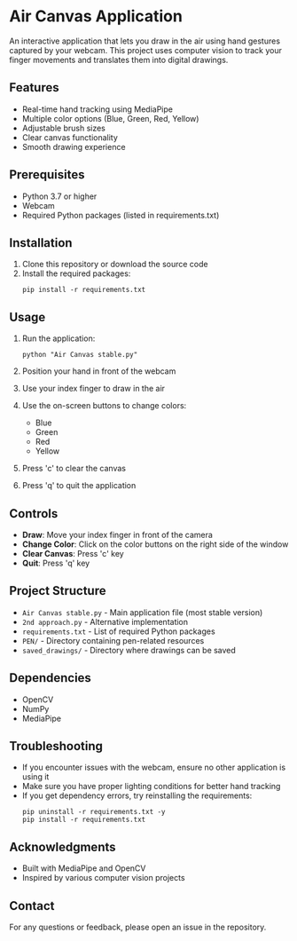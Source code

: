 # Air Canvas Application

An interactive application that lets you draw in the air using hand gestures captured by your webcam. This project uses computer vision to track your finger movements and translates them into digital drawings.

## Features

- Real-time hand tracking using MediaPipe
- Multiple color options (Blue, Green, Red, Yellow)
- Adjustable brush sizes
- Clear canvas functionality
- Smooth drawing experience

## Prerequisites

- Python 3.7 or higher
- Webcam
- Required Python packages (listed in requirements.txt)

## Installation

1. Clone this repository or download the source code
2. Install the required packages:
   ```
   pip install -r requirements.txt
   ```

## Usage

1. Run the application:
   ```
   python "Air Canvas stable.py"
   ```

2. Position your hand in front of the webcam
3. Use your index finger to draw in the air
4. Use the on-screen buttons to change colors:
   - Blue
   - Green
   - Red
   - Yellow
5. Press 'c' to clear the canvas
6. Press 'q' to quit the application

## Controls

- **Draw**: Move your index finger in front of the camera
- **Change Color**: Click on the color buttons on the right side of the window
- **Clear Canvas**: Press 'c' key
- **Quit**: Press 'q' key

## Project Structure

- `Air Canvas stable.py` - Main application file (most stable version)
- `2nd approach.py` - Alternative implementation
- `requirements.txt` - List of required Python packages
- `PEN/` - Directory containing pen-related resources
- `saved_drawings/` - Directory where drawings can be saved

## Dependencies

- OpenCV
- NumPy
- MediaPipe

## Troubleshooting

- If you encounter issues with the webcam, ensure no other application is using it
- Make sure you have proper lighting conditions for better hand tracking
- If you get dependency errors, try reinstalling the requirements:
  ```
  pip uninstall -r requirements.txt -y
  pip install -r requirements.txt
  ```

## Acknowledgments

- Built with MediaPipe and OpenCV
- Inspired by various computer vision projects

## Contact

For any questions or feedback, please open an issue in the repository.
